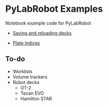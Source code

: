# PyLabRobot Examples

Notebook example code for PyLabRobot
* [Saving and reloading decks](saving_deck)

* [Plate indices](Indexing_Resources.ipynb)

## To-do
* Worklists
* Volume trackers
* Robot decks
    * OT-2
    * Tecan EVO
    * Hamilton STAR
